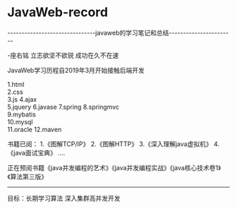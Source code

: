 # JavaWeb-record

-------------------------------javaweb的学习笔记和总结-----------------------

-座右铭 立志欲坚不欲锐 成功在久不在速

  JavaWeb学习历程自2019年3月开始接触后端开发
  
  1.html  
  2.css  
  3.js 
  4.ajax  
  5.jquery 
  6.javase
  7.spring 
  8.springmvc  
  9.mybatis  
  10.mysql  
  11.oracle 
  12.maven
  
  
  书籍已阅：
  1.《图解TCP/IP》
  2.《图解HTTP》
  3.《深入理解java虚拟机》
  4.《java面试宝典》
  ....
  
  正在预阅书籍《java并发编程的艺术》《java并发编程实战》《java核心技术卷1》《算法第三版》
  
  ---------------------------------------------------------------------------
 
 
 目标：长期学习算法 深入集群高并发开发


